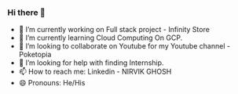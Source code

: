 ### Hi there 👋

- 🔭 I’m currently working on Full stack project - Infinity Store
- 🌱 I’m currently learning Cloud Computing On GCP.
- 👯 I’m looking to collaborate on Youtube for my Youtube channel - Poketopia
- 🤔 I’m looking for help with finding Internship.
- 📫 How to reach me: Linkedin - NIRVIK GHOSH
- 😄 Pronouns: He/His
